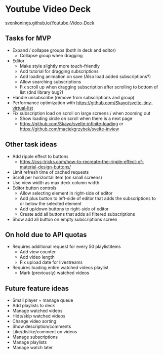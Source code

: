 # Youtube Video Deck
[svenkonings.github.io/Youtube-Video-Deck](https://svenkonings.github.io/Youtube-Video-Deck/)

## Tasks for MVP
- Expand / collapse groups (both in deck and editor)
  - Collapse group when dragging
- Editor
  - Make style slightly more touch-friendly
  - Add tutorial for dragging subscriptions
  - Add loading animation on save (Also load added subscriptions?)
  - Allow searching subscriptions
  - Fix scroll up when dragging subscription after scrolling to bottom of list (dnd library bug?)
- Handle unsubscribe (remove from subscriptions and group)
- Performance optimization with https://github.com/Skayo/svelte-tiny-virtual-list
- Fix subscription load on scroll on large screens / when zooming out
  - Show loading circle on scroll when there is a next page
  - https://github.com/Skayo/svelte-infinite-loading or https://github.com/maciekgrzybek/svelte-inview

## Other task ideas
- Add ripple effect to buttons
  - https://css-tricks.com/how-to-recreate-the-ripple-effect-of-material-design-buttons/
- Limit refresh time of cached requests
- Scroll per horizontal item (on small screens)
- Use view width as max deck column width
- Editor button controls
  - Allow selecting element in right-side of editor
  - Add plus button to left-side of editor that adds the subscriptions to or below the selected element
  - Add up/down buttons to right-side of editor
  - Create add all buttons that adds all filtered subscriptions
- Show add all button on empty subscriptions screen

## On hold due to API quotas
- Requires additional request for every 50 playlistitems
  - Add view counter
  - Add video length
  - Fix upload date for livestreams
- Requires loading entire watched videos playlist
  - Mark (previously) watched videos

## Future feature ideas
- Small player + manage queue
- Add playlists to deck
- Manage watched videos
- Hide/skip watched videos
- Change video sorting
- Show description/comments
- Like/dislike/comment on videos
- Manage subscriptions
- Manage playlists
- Manage watch later
